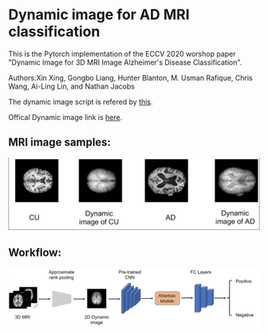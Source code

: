 # Dynamic image for AD MRI classification
This is the Pytorch implementation of the ECCV 2020 worshop paper "Dynamic Image for 3D MRI Image Alzheimer's Disease Classification". 

Authors:Xin Xing, Gongbo Liang, Hunter Blanton, M. Usman Rafique, Chris Wang, Ai-Ling Lin, and Nathan Jacobs 

The dynamic image script is refered by [this](https://github.com/tcvrick/dynamic-images-for-action-recognition/).

Offical Dynamic image link is [here](https://github.com/hbilen/dynamic-image-nets).

## MRI image samples:
![](https://github.com/UkyVision/alzheimer-project/blob/master/Dynamic%2BAttention%20for%20AD%20MRI%20classification/imgs/MRI_samples.png)

## Workflow:
![](https://github.com/UkyVision/alzheimer-project/blob/master/Dynamic%2BAttention%20for%20AD%20MRI%20classification/imgs/workflow.png)



